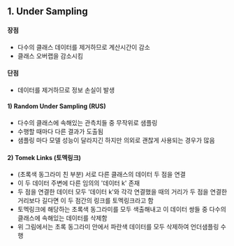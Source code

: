 ## 1. Under Sampling 

#### 장점
- 다수의 클래스 데이터를 제거하므로 계산시간이 감소 
- 클래스 오버랩을 감소시킴 

#### 단점
- 데이터를 제거하므로 정보 손실이 발생

#### 1) Random Under Sampling (RUS) 
-  다수의 클래스에 속해있는 관측치들 중 무작위로 샘플링 
-  수행할 때마다 다른 결과가 도출됨 
-  샘플링 마다 모델 성능이 달라지긴 하지만 의외로 괜찮게 사용되는 경우가 많음 
  
#### 2) Tomek Links (토멕링크) 
-  (초록색 동그라미 친 부분) 서로 다른 클래스의 데이터 두 점을 연결  
-  이 두 데이터 주변에 다른 임의의 '데이터 k' 존재  
-  두 점을 연결한 데이터 모두 '데이터 k'와 각각 연결했을 때의 거리가 두 점을 연결한 거리보다 길다면 이 두 점간의 링크를 토멕링크라고 함  
-  토멕링크에 해당하는 초록색 동그라미를 모두 색출해내고 이 데이터 쌍들 중 다수의 클래스에 속해있는 데이터를 삭제함
-  위 그림에서는 초록 동그라미 안에서 파란색 데이터를 모두 삭제하여 언더샘플링 수행
